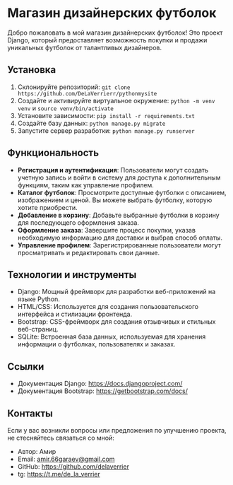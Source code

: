 # Магазин дизайнерских футболок

Добро пожаловать в мой магазин дизайнерских футболок! Это проект Django, который предоставляет возможность покупки и продажи уникальных футболок от талантливых дизайнеров.

## Установка

1. Склонируйте репозиторий: `git clone https://github.com/DeLaVerrierr/pythonmysite`
2. Создайте и активируйте виртуальное окружение: `python -m venv venv` и `source venv/bin/activate`
3. Установите зависимости: `pip install -r requirements.txt`
4. Создайте базу данных: `python manage.py migrate`
5. Запустите сервер разработки: `python manage.py runserver`

## Функциональность

- **Регистрация и аутентификация**: Пользователи могут создать учетную запись и войти в систему для доступа к дополнительным функциям, таким как управление профилем.
- **Каталог футболок**: Просмотрите доступные футболки с описанием, изображением и ценой. Вы можете выбрать футболку, которую хотите приобрести.
- **Добавление в корзину**: Добавьте выбранные футболки в корзину для последующего оформления заказа.
- **Оформление заказа**: Завершите процесс покупки, указав необходимую информацию для доставки и выбрав способ оплаты.
- **Управление профилем**: Зарегистрированные пользователи могут просматривать и редактировать свои данные.

## Технологии и инструменты

- Django: Мощный фреймворк для разработки веб-приложений на языке Python.
- HTML/CSS: Используется для создания пользовательского интерфейса и стилизации фронтенда.
- Bootstrap: CSS-фреймворк для создания отзывчивых и стильных веб-страниц.
- SQLite: Встроенная база данных, используемая для хранения информации о футболках, пользователях и заказах.

## Ссылки

- Документация Django: https://docs.djangoproject.com/
- Документация Bootstrap: https://getbootstrap.com/docs/

## Контакты

Если у вас возникли вопросы или предложения по улучшению проекта, не стесняйтесь связаться со мной:

- Автор: Амир
- Email: amir.66garaev@gmail.com
- GitHub: https://github.com/delaverrier
- tg: https://t.me/de_la_verrier
